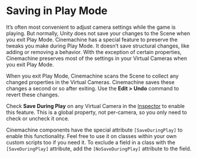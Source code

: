 # Saving in Play Mode

It’s often most convenient to adjust camera settings while the game is playing. But normally, Unity does not save your changes to the Scene when you exit Play Mode. Cinemachine has a special feature to preserve the tweaks you make during Play Mode.  It doesn’t save structural changes, like adding or removing a behavior. With the exception of certain properties, Cinemachine preserves most of the settings in your Virtual Cameras when you exit Play Mode.

When you exit Play Mode, Cinemachine scans the Scene to collect any changed properties in the Virtual Cameras.  Cinemachine saves these changes a second or so after exiting. Use the __Edit > Undo__ command to revert these changes.

Check __Save During Play__ on any Virtual Camera in the [Inspector](https://docs.unity3d.com/Manual/UsingTheInspector.html) to enable this feature.  This is a global property, not per-camera, so you only need to check or uncheck it once.

Cinemachine components have the special attribute `[SaveDuringPlay]` to enable this functionality. Feel free to use it on classes within your own custom scripts too if you need it. To exclude a field in a class with the `[SaveDuringPlay]` attribute, add the `[NoSaveDuringPlay]` attribute to the field.

